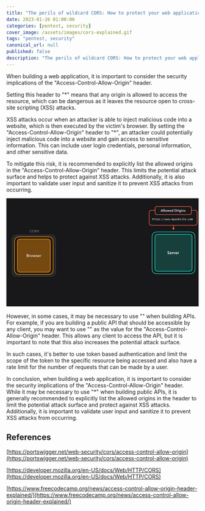 ```yaml
---
title: "The perils of wildcard CORS: How to protect your web application"
date: 2023-01-26 01:00:00
categories: [pentest, security]
cover_image: /assets/images/cors-explained.gif
tags: "pentest, security"
canonical_url: null
published: false
description: "The perils of wildcard CORS: How to protect your web application"
---
```


When building a web application, it is important to consider the security implications of the "Access-Control-Allow-Origin" header.

Setting this header to "\*" means that any origin is allowed to access the resource, which can be dangerous as it leaves the resource open to cross-site scripting (XSS) attacks.

XSS attacks occur when an attacker is able to inject malicious code into a website, which is then executed by the victim's browser. By setting the "Access-Control-Allow-Origin" header to "\*", an attacker could potentially inject malicious code into a website and gain access to sensitive information. This can include user login credentials, personal information, and other sensitive data.

To mitigate this risk, it is recommended to explicitly list the allowed origins in the "Access-Control-Allow-Origin" header. This limits the potential attack surface and helps to protect against XSS attacks. Additionally, it is also important to validate user input and sanitize it to prevent XSS attacks from occurring.

![](/assets/images/cors-explained.gif)

However, in some cases, it may be necessary to use "" when building APIs. For example, if you are building a public API that should be accessible by any client, you may want to use "" as the value for the "Access-Control-Allow-Origin" header. This allows any client to access the API, but it is important to note that this also increases the potential attack surface.

In such cases, it's better to use token based authentication and limit the scope of the token to the specific resource being accessed and also have a rate limit for the number of requests that can be made by a user.

In conclusion, when building a web application, it is important to consider the security implications of the "Access-Control-Allow-Origin" header. While it may be necessary to use "\*" when building public APIs, it is generally recommended to explicitly list the allowed origins in the header to limit the potential attack surface and protect against XSS attacks. Additionally, it is important to validate user input and sanitize it to prevent XSS attacks from occurring.

## References

[https://portswigger.net/web-security/cors/access-control-allow-origin](https://portswigger.net/web-security/cors/access-control-allow-origin)

[https://developer.mozilla.org/en-US/docs/Web/HTTP/CORS](https://developer.mozilla.org/en-US/docs/Web/HTTP/CORS)

[https://www.freecodecamp.org/news/access-control-allow-origin-header-explained/](https://www.freecodecamp.org/news/access-control-allow-origin-header-explained/)
